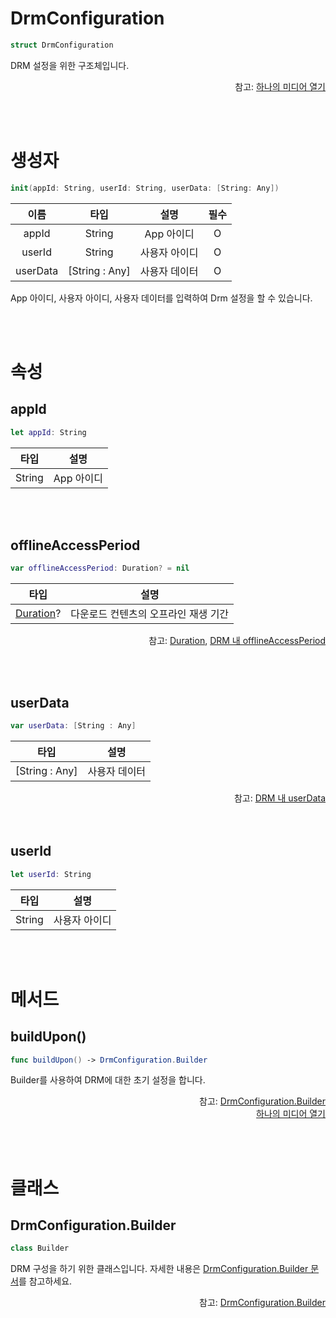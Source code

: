 # DrmConfiguration

```swift
struct DrmConfiguration
```
DRM 설정을 위한 구조체입니다.

<div align="right">
참고: <a href="../../how-to-use/home.md#하나의-미디어-열기">하나의 미디어 열기</a>
</div>

<br><br>
# 생성자
```swift
init(appId: String, userId: String, userData: [String: Any])
```

|이름|타입|설명|필수|
|:--:|:--:|:--:|:--:|
|appId|String|App 아이디|O|
|userId|String|사용자 아이디|O|
|userData|\[String : Any\]|사용자 데이터|O|

App 아이디, 사용자 아이디, 사용자 데이터를 입력하여 Drm 설정을 할 수 있습니다.

<br><br>
# 속성

## appId
```swift
let appId: String
```
|타입|설명|
|:--:|:--:|
|String|App 아이디|

<br><br>
## offlineAccessPeriod
```swift
var offlineAccessPeriod: Duration? = nil
```
|타입|설명|
|:--:|:--:|
|[Duration](../../struct/duration/home.md)?|다운로드 컨텐츠의 오프라인 재생 기간|

<div align="right">
참고: <a href="../../struct/duration/home.md">Duration</a>, 
<a href="../../../agent/home.md#drm">DRM 내 offlineAccessPeriod</a>
</div>

<br><br>
## userData
```swift
var userData: [String : Any]
```
|타입|설명|
|:--:|:--:|
|\[String : Any\]|사용자 데이터|

<div align="right">
참고: <a href="../../../agent/home.md#drm">DRM 내 userData</a>
</div

<br><br>
## userId
```swift
let userId: String
```
|타입|설명|
|:--:|:--:|
|String|사용자 아이디|

<br><br>
# 메서드

## buildUpon()
```swift
func buildUpon() -> DrmConfiguration.Builder
```
Builder를 사용하여 DRM에 대한 초기 설정을 합니다.

<div align="right">
참고: <a href="#drmconfigurationbuilder">DrmConfiguration.Builder</a><br>
<a href="../../how-to-use/home.md#하나의-미디어-열기">하나의 미디어 열기</a>
</div>

<br><br>
# 클래스

## DrmConfiguration.Builder

```swift
class Builder
```

DRM 구성을 하기 위한 클래스입니다. 자세한 내용은 [DrmConfiguration.Builder 문서](../../class/drm-configuration-builder/home.md)를 참고하세요.

<div align="right">
참고: <a href="../../class/drm-configuration-builder/home.md">DrmConfiguration.Builder</a>
</div>
